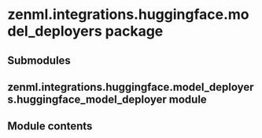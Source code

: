 # zenml.integrations.huggingface.model_deployers package

## Submodules

## zenml.integrations.huggingface.model_deployers.huggingface_model_deployer module

## Module contents
